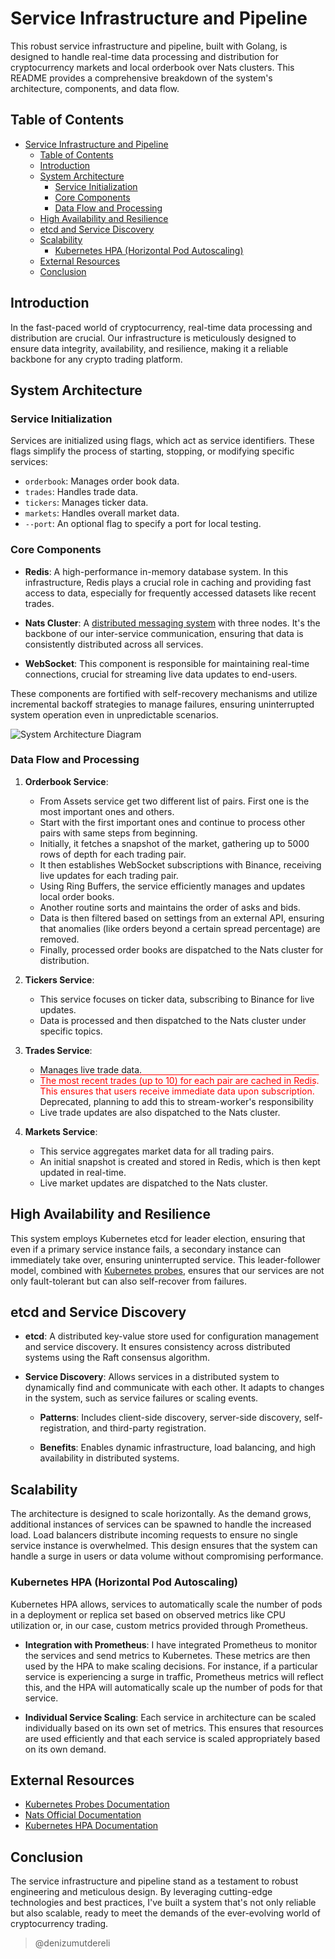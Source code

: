 # Service Infrastructure and Pipeline

This robust service infrastructure and pipeline, built with Golang, is designed to handle real-time data processing and distribution for cryptocurrency markets and local orderbook over Nats clusters. This README provides a comprehensive breakdown of the system's architecture, components, and data flow.

## Table of Contents

- [Service Infrastructure and Pipeline](#service-infrastructure-and-pipeline)
  - [Table of Contents](#table-of-contents)
  - [Introduction](#introduction)
  - [System Architecture](#system-architecture)
    - [Service Initialization](#service-initialization)
    - [Core Components](#core-components)
    - [Data Flow and Processing](#data-flow-and-processing)
  - [High Availability and Resilience](#high-availability-and-resilience)
  - [etcd and Service Discovery](#etcd-and-service-discovery)
  - [Scalability](#scalability)
    - [Kubernetes HPA (Horizontal Pod Autoscaling)](#kubernetes-hpa-horizontal-pod-autoscaling)
  - [External Resources](#external-resources)
  - [Conclusion](#conclusion)

## Introduction

In the fast-paced world of cryptocurrency, real-time data processing and distribution are crucial. Our infrastructure is meticulously designed to ensure data integrity, availability, and resilience, making it a reliable backbone for any crypto trading platform.

## System Architecture

### Service Initialization

Services are initialized using flags, which act as service identifiers. These flags simplify the process of starting, stopping, or modifying specific services:

- `orderbook`: Manages order book data.
- `trades`: Handles trade data.
- `tickers`: Manages ticker data.
- `markets`: Handles overall market data.
- `--port`: An optional flag to specify a port for local testing.

### Core Components

- **Redis**: A high-performance in-memory database system. In this infrastructure, Redis plays a crucial role in caching and providing fast access to data, especially for frequently accessed datasets like recent trades.

- **Nats Cluster**: A [distributed messaging system](https://nats.io/) with three nodes. It's the backbone of our inter-service communication, ensuring that data is consistently distributed across all services.

- **WebSocket**: This component is responsible for maintaining real-time connections, crucial for streaming live data updates to end-users.

These components are fortified with self-recovery mechanisms and utilize incremental backoff strategies to manage failures, ensuring uninterrupted system operation even in unpredictable scenarios.

![System Architecture Diagram](https://ummcsnegloedxcrwlucz.supabase.co/storage/v1/object/public/chatgpt-diagrams/2023-09-14/d00cb4fc-3c9f-4c29-a364-07370f898477.png)

### Data Flow and Processing

1. **Orderbook Service**:
   - From Assets service get two different list of pairs. First one is the most important ones and others. 
   - Start with the first important ones and continue to process other pairs with same steps from beginning.
   - Initially, it fetches a snapshot of the market, gathering up to 5000 rows of depth for each trading pair.
   - It then establishes WebSocket subscriptions with Binance, receiving live updates for each trading pair.
   - Using Ring Buffers, the service efficiently manages and updates local order books.
   - Another routine sorts and maintains the order of asks and bids.
   - Data is then filtered based on settings from an external API, ensuring that anomalies (like orders beyond a certain spread percentage) are removed.
   - Finally, processed order books are dispatched to the Nats cluster for distribution.

2. **Tickers Service**:
   - This service focuses on ticker data, subscribing to Binance for live updates.
   - Data is processed and then dispatched to the Nats cluster under specific topics.

3. **Trades Service**:
   - Manages live trade data.
   - <span style="text-decoration: overline; color: red;">The most recent trades (up to 10) for each pair are cached in Redis. This ensures that users receive immediate data upon subscription.</span> Deprecated, planning to add this to stream-worker's responsibility
   - Live trade updates are also dispatched to the Nats cluster.

4. **Markets Service**:
   - This service aggregates market data for all trading pairs.
   - An initial snapshot is created and stored in Redis, which is then kept updated in real-time.
   - Live market updates are dispatched to the Nats cluster.

## High Availability and Resilience

This system employs Kubernetes etcd for leader election, ensuring that even if a primary service instance fails, a secondary instance can immediately take over, ensuring uninterrupted service. This leader-follower model, combined with [Kubernetes probes](https://kubernetes.io/docs/tasks/configure-pod-container/configure-liveness-readiness-startup-probes/), ensures that our services are not only fault-tolerant but can also self-recover from failures.

## etcd and Service Discovery

- **etcd**: A distributed key-value store used for configuration management and service discovery. It ensures consistency across distributed systems using the Raft consensus algorithm.
  
- **Service Discovery**: Allows services in a distributed system to dynamically find and communicate with each other. It adapts to changes in the system, such as service failures or scaling events.

  - **Patterns**: Includes client-side discovery, server-side discovery, self-registration, and third-party registration.

  - **Benefits**: Enables dynamic infrastructure, load balancing, and high availability in distributed systems.

## Scalability

The architecture is designed to scale horizontally. As the demand grows, additional instances of services can be spawned to handle the increased load. Load balancers distribute incoming requests to ensure no single service instance is overwhelmed. This design ensures that the system can handle a surge in users or data volume without compromising performance.

### Kubernetes HPA (Horizontal Pod Autoscaling)

Kubernetes HPA allows, services to automatically scale the number of pods in a deployment or replica set based on observed metrics like CPU utilization or, in our case, custom metrics provided through Prometheus. 

- **Integration with Prometheus**: I have integrated Prometheus to monitor the services and send metrics to Kubernetes. These metrics are then used by the HPA to make scaling decisions. For instance, if a particular service is experiencing a surge in traffic, Prometheus metrics will reflect this, and the HPA will automatically scale up the number of pods for that service.

- **Individual Service Scaling**: Each service in architecture can be scaled individually based on its own set of metrics. This ensures that resources are used efficiently and that each service is scaled appropriately based on its own demand.

## External Resources

- [Kubernetes Probes Documentation](https://kubernetes.io/docs/tasks/configure-pod-container/configure-liveness-readiness-startup-probes/)
- [Nats Official Documentation](https://nats.io/)
- [Kubernetes HPA Documentation](https://kubernetes.io/docs/tasks/run-application/horizontal-pod-autoscale/)

## Conclusion

The service infrastructure and pipeline stand as a testament to robust engineering and meticulous design. By leveraging cutting-edge technologies and best practices, I've built a system that's not only reliable but also scalable, ready to meet the demands of the ever-evolving world of cryptocurrency trading.

> @denizumutdereli
